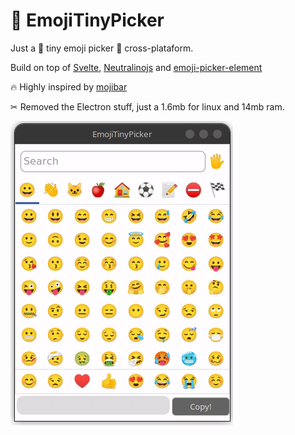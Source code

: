 # 🤏 EmojiTinyPicker

Just a 🤏 tiny emoji picker 🤞 cross-plataform.

Build on top of [Svelte](svelte.dev/), [Neutralinojs](https://neutralino.js.org/) and [emoji-picker-element](https://github.com/nolanlawson/emoji-picker-element)

🔥 Highly inspired by [mojibar](https://github.com/muan/mojibar)

✂ Removed the Electron stuff, just a 1.6mb for linux and 14mb ram.

![How to](https://github.com/LeandroPelegrini/EmojiTinyPicker/blob/master/Peek%202020-08-12%2014-28.gif "How to")
